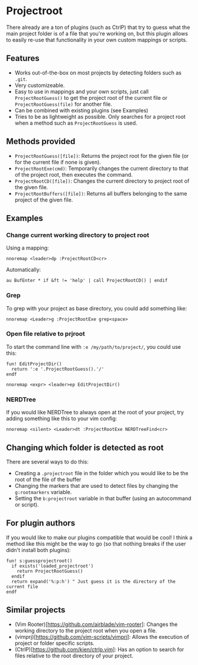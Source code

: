 Projectroot
===========
There already are a ton of plugins (such as CtrlP) that try to guess what the
main project folder is of a file that you're working on, but this plugin allows
to easily re-use that functionality in your own custom mappings or scripts.

Features
--------
  * Works out-of-the-box on most projects by detecting folders such as `.git`.
  * Very customizeable.
  * Easy to use in mappings and your own scripts, just call `ProjectRootGuess()`
    to get the project root of the current file or `ProjectRootGuess(file)`
    for another file.
  * Can be combined with existing plugins (see Examples)
  * Tries to be as lightweight as possible. Only searches for a project root
    when a method such as `ProjectRootGuess` is used.

Methods provided
----------------
  * `ProjectRootGuess([file])`: Returns the project root for the given file
    (or for the current file if none is given).
  * `ProjectRootExe(cmd)`: Temporarily changes the current directory to that
    of the project root, then executes the command.
  * `ProjectRootCD([file])`: Changes the current directory to project root of
    the given file.
  * `ProjectRootBuffers([file])`: Returns all buffers belonging to the same
    project of the given file.

Examples
--------
### Change current working directory to project root
Using a mapping:

    nnoremap <leader>dp :ProjectRootCD<cr>

Automatically:

    au BufEnter * if &ft != 'help' | call ProjectRootCD() | endif

### Grep
To grep with your project as base directory, you could add something like:

    nnoremap <Leader>g :ProjectRootExe grep<space>

### Open file relative to prjroot
To start the command line with `:e /my/path/to/project/`, you could use this:

    fun! EditProjectDir()
      return ':e '.ProjectRootGuess().'/'
    endf

    nnoremap <expr> <leader>ep EditProjectDir()

### NERDTree
If you would like NERDTree to always open at the root of your project, try
adding something like this to your vim config:

    nnoremap <silent> <Leader>dt :ProjectRootExe NERDTreeFind<cr>

Changing which folder is detected as root
-----------------------------------------
There are several ways to do this:

  * Creating a `.projectroot` file in the folder which you would like to be
    the root of the file of the buffer
  * Changing the markers that are used to detect files by changing the
    `g:rootmarkers` variable.
  * Setting the `b:projectroot` variable in that buffer (using an autocommand
    or script).

For plugin authors
------------------
If you would like to make our plugins compatible that would be cool! I think
a method like this might be the way to go (so that nothing breaks if the user
didn't install both plugins):

    fun! s:guessprojectroot()
      if exists('loaded_projectroot')
        return ProjectRootGuess()
      endif
      return expand('%:p:h') " Just guess it is the directory of the current file
    endf

Similar projects
----------------
  * (Vim Rooter)[https://github.com/airblade/vim-rooter]: Changes the working
    directory to the project root when you open a file.
  * (vimprj)[https://github.com/vim-scripts/vimprj]: Allows the execution of
    project or folder specific scripts.
  * (CtrlP)[https://github.com/kien/ctrlp.vim]: Has an option to search
    for files relative to the root directory of your project.
